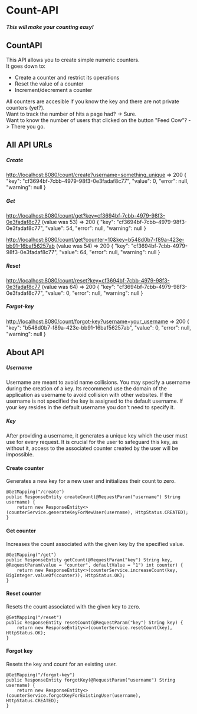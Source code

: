 Count-API
=========

##### This will make your counting easy!

CountAPI
--------

This API allows you to create simple numeric counters.  
It goes down to:

*   Create a counter and restrict its operations
*   Reset the value of a counter
*   Increment/decrement a counter

All counters are accesible if you know the key and there are not private counters (yet?).  
Want to track the number of hits a page had? -> Sure.  
Want to know the number of users that clicked on the button "Feed Cow"? -> There you go.

All API URLs
------------

##### Create

[http://localhost:8080/count/create?username=something\_unique](http://localhost:8080/count/create?username=something_unique)
⇒ 200 { "key": "cf3694bf-7cbb-4979-98f3-0e3fadaf8c77", "value": 0, "error": null, "warning": null }

##### Get

[http://localhost:8080/count/get?key=cf3694bf-7cbb-4979-98f3-0e3fadaf8c77](http://localhost:8080/count/get?key=cf3694bf-7cbb-4979-98f3-0e3fadaf8c77) (value was 53)
⇒ 200 { "key": "cf3694bf-7cbb-4979-98f3-0e3fadaf8c77", "value": 54, "error": null, "warning": null }

[http://localhost:8080/count/get?counter=10&key=b548d0b7-f89a-423e-bb91-16baf56257ab](http://localhost:8080/count/get?counter=10&key=b548d0b7-f89a-423e-bb91-16baf56257ab) (value was 54)
⇒ 200 { "key": "cf3694bf-7cbb-4979-98f3-0e3fadaf8c77", "value": 64, "error": null, "warning": null }

##### Reset

[http://localhost:8080/count/reset?key=cf3694bf-7cbb-4979-98f3-0e3fadaf8c77](http://localhost:8080/count/reset?key=cf3694bf-7cbb-4979-98f3-0e3fadaf8c77) (value was 64)
⇒ 200 { "key": "cf3694bf-7cbb-4979-98f3-0e3fadaf8c77", "value": 0, "error": null, "warning": null }

##### Forgot-key

[http://localhost:8080/count/forgot-key?username=your\_username](http://localhost:8080/count/forgot-key?username=your_username)
⇒ 200 { "key": "b548d0b7-f89a-423e-bb91-16baf56257ab", "value": 0, "error": null, "warning": null }

About API
---------

##### Username

Username are meant to avoid name collisions. You may specify a username during the creation of a key. Its recommend use the domain of the application as username to avoid collision with other websites. If the username is not specified the key is assigned to the default username. If your key resides in the default username you don't need to specify it.

##### Key

After providing a username, it generates a unique key which the user must use for every request. It is crucial for the user to safeguard this key, as without it, access to the associated counter created by the user will be impossible.

#### Create counter

Generates a new key for a new user and initializes their count to zero.

    @GetMapping("/create") 
    public ResponseEntity createCount(@RequestParam("username") String username) {
        return new ResponseEntity<>(counterService.generateKeyForNewUser(username), HttpStatus.CREATED);
    }

#### Get counter

Increases the count associated with the given key by the specified value.

    @GetMapping("/get")
    public ResponseEntity getCount(@RequestParam("key") String key, @RequestParam(value = "counter", defaultValue = "1") int counter) {
        return new ResponseEntity<>(counterService.increaseCount(key, BigInteger.valueOf(counter)), HttpStatus.OK);
    }

#### Reset counter

Resets the count associated with the given key to zero.

    @GetMapping("/reset")
    public ResponseEntity resetCount(@RequestParam("key") String key) {
        return new ResponseEntity<>(counterService.resetCount(key), HttpStatus.OK);
    }

#### Forgot key

Resets the key and count for an existing user.

    @GetMapping("/forgot-key")
    public ResponseEntity forgotKey(@RequestParam("username") String username) {
        return new ResponseEntity<>(counterService.forgotKeyForExistingUser(username), HttpStatus.CREATED);
    }